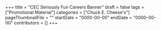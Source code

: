 +++
title = "CEC Seriously Fun Careers Banner"
draft = false
tags = ["Promotional Material"]
categories = ["Chuck E. Cheese's"]
pageThumbnailFile = ""
startDate = "0000-00-00"
endDate = "0000-00-00"
contributors = []
+++

